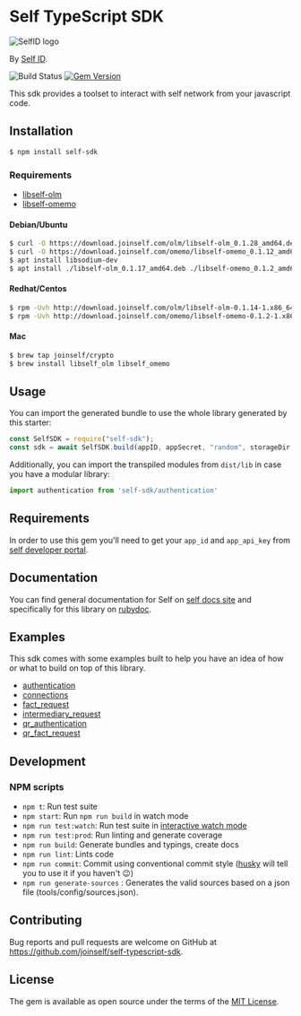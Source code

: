 # Self TypeScript SDK

![SelfID logo](https://media-exp1.licdn.com/dms/image/C4E0BAQHiKfIfzq6P0w/company-logo_200_200/0?e=2159024400&v=beta&t=JDd8UXJlMG7AKpLNAP5nDYd75gQZT8E8s98xSc0jRO0)

By [Self ID](https://www.joinself.com/).

![Build Status](https://github.com/joinself/self-typescript-sdk/actions/workflows/ci.yml/badge.svg?branch=main)
[![Gem Version](https://badge.fury.io/rb/selfid.svg)](https://badge.fury.io/rb/selfid)

This sdk provides a toolset to interact with self network from your javascript code.

## Installation

```bash
$ npm install self-sdk
```

### Requirements

- [libself-olm](http://download.selfid.net/olm/libself-olm_0.1.17_amd64.deb)
- [libself-omemo](http://download.selfid.net/omemo/libself-omemo_0.1.2_amd64.deb)

#### Debian/Ubuntu
```sh
$ curl -O https://download.joinself.com/olm/libself-olm_0.1.28_amd64.deb
$ curl -O https://download.joinself.com/omemo/libself-omemo_0.1.12_amd64.deb
$ apt install libsodium-dev
$ apt install ./libself-olm_0.1.17_amd64.deb ./libself-omemo_0.1.2_amd64.deb
```

#### Redhat/Centos
```sh
$ rpm -Uvh http://download.joinself.com/olm/libself-olm-0.1.14-1.x86_64.rpm
$ rpm -Uvh http://download.joinself.com/omemo/libself-omemo-0.1.2-1.x86_64.rpm
```

#### Mac
```sh
$ brew tap joinself/crypto
$ brew install libself_olm libself_omemo
```

## Usage

You can import the generated bundle to use the whole library generated by this starter:

```javascript
const SelfSDK = require("self-sdk");
const sdk = await SelfSDK.build(appID, appSecret, "random", storageDir, { env: "sandbox" });
```

Additionally, you can import the transpiled modules from `dist/lib` in case you have a modular library:

```javascript
import authentication from 'self-sdk/authentication'
```

## Requirements

In order to use this gem you'll need to get your `app_id` and `app_api_key` from [self developer portal](https://developer.self.net).


## Documentation

You can find general documentation for Self on [self docs site](https://docs.joinself.com/) and specifically for this library on [rubydoc](https://www.rubydoc.info/gems/selfid/).

## Examples

This sdk comes with some examples built to help you have an idea of how or what to build on top of this library.
- [authentication](_examples/authentication)
- [connections](_examples/connections)
- [fact_request](_examples/fact_request)
- [intermediary_request](_examples/intermediary_request)
- [qr_authentication](_examples/qr_authentication)
- [qr_fact_request](_examples/qr_fact_request)

## Development

### NPM scripts

 - `npm t`: Run test suite
 - `npm start`: Run `npm run build` in watch mode
 - `npm run test:watch`: Run test suite in [interactive watch mode](http://facebook.github.io/jest/docs/cli.html#watch)
 - `npm run test:prod`: Run linting and generate coverage
 - `npm run build`: Generate bundles and typings, create docs
 - `npm run lint`: Lints code
 - `npm run commit`: Commit using conventional commit style ([husky](https://github.com/typicode/husky) will tell you to use it if you haven't :wink:)
 - `npm run generate-sources` : Generates the valid sources based on a json file (tools/config/sources.json).

## Contributing

Bug reports and pull requests are welcome on GitHub at https://github.com/joinself/self-typescript-sdk.


## License

The gem is available as open source under the terms of the [MIT License](LICENSE).

